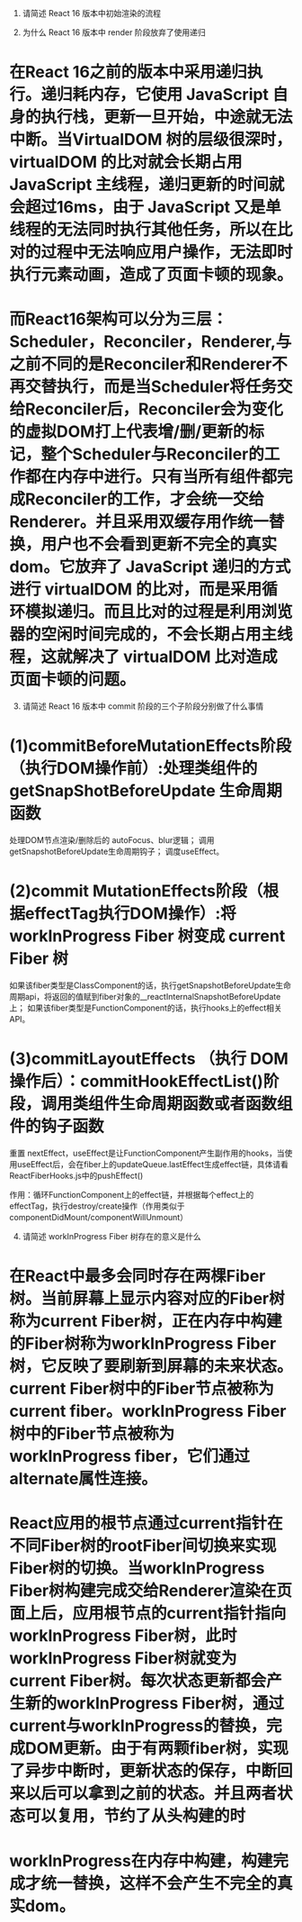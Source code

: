 1. 请简述 React 16 版本中初始渲染的流程



2. 为什么 React 16 版本中 render 阶段放弃了使用递归
# 在React 16之前的版本中采用递归执行。递归耗内存，它使用 JavaScript 自身的执行栈，更新一旦开始，中途就无法中断。当VirtualDOM 树的层级很深时，virtualDOM 的比对就会长期占用 JavaScript 主线程，递归更新的时间就会超过16ms，由于 JavaScript 又是单线程的无法同时执行其他任务，所以在比对的过程中无法响应用户操作，无法即时执行元素动画，造成了页面卡顿的现象。
# 而React16架构可以分为三层：Scheduler，Reconciler，Renderer,与之前不同的是Reconciler和Renderer不再交替执行，而是当Scheduler将任务交给Reconciler后，Reconciler会为变化的虚拟DOM打上代表增/删/更新的标记，整个Scheduler与Reconciler的工作都在内存中进行。只有当所有组件都完成Reconciler的工作，才会统一交给Renderer。并且采用双缓存用作统一替换，用户也不会看到更新不完全的真实dom。它放弃了 JavaScript 递归的方式进行 virtualDOM 的比对，而是采用循环模拟递归。而且比对的过程是利用浏览器的空闲时间完成的，不会长期占用主线程，这就解决了 virtualDOM 比对造成页面卡顿的问题。

3. 请简述 React 16 版本中 commit 阶段的三个子阶段分别做了什么事情
# (1)commitBeforeMutationEffects阶段（执行DOM操作前）:处理类组件的getSnapShotBeforeUpdate 生命周期函数
处理DOM节点渲染/删除后的 autoFocus、blur逻辑；
调用getSnapshotBeforeUpdate生命周期钩子；
调度useEffect。
# (2)commit MutationEffects阶段（根据effectTag执行DOM操作）:将 workInProgress Fiber 树变成 current Fiber 树
如果该fiber类型是ClassComponent的话，执行getSnapshotBeforeUpdate生命周期api，将返回的值赋到fiber对象的__reactInternalSnapshotBeforeUpdate上；
如果该fiber类型是FunctionComponent的话，执行hooks上的effect相关 API。 
# (3)commitLayoutEffects （执行 DOM 操作后）：commitHookEffectList()阶段，调用类组件生命周期函数或者函数组件的钩子函数
重置 nextEffect，useEffect是让FunctionComponent产生副作用的hooks，当使用useEffect后，会在fiber上的updateQueue.lastEffect生成effect链，具体请看ReactFiberHooks.js中的pushEffect()

作用：循环FunctionComponent上的effect链，并根据每个effect上的effectTag，执行destroy/create操作（作用类似于componentDidMount/componentWillUnmount）


4. 请简述 workInProgress Fiber 树存在的意义是什么
# 在React中最多会同时存在两棵Fiber树。当前屏幕上显示内容对应的Fiber树称为current Fiber树，正在内存中构建的Fiber树称为workInProgress Fiber树，它反映了要刷新到屏幕的未来状态。current Fiber树中的Fiber节点被称为current fiber。workInProgress Fiber树中的Fiber节点被称为workInProgress fiber，它们通过alternate属性连接。
# React应用的根节点通过current指针在不同Fiber树的rootFiber间切换来实现Fiber树的切换。当workInProgress Fiber树构建完成交给Renderer渲染在页面上后，应用根节点的current指针指向workInProgress Fiber树，此时workInProgress Fiber树就变为current Fiber树。每次状态更新都会产生新的workInProgress Fiber树，通过current与workInProgress的替换，完成DOM更新。由于有两颗fiber树，实现了异步中断时，更新状态的保存，中断回来以后可以拿到之前的状态。并且两者状态可以复用，节约了从头构建的时
# workInProgress在内存中构建，构建完成才统一替换，这样不会产生不完全的真实dom。